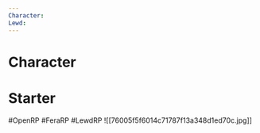 ```yaml
---
Character: 
Lewd: 
---
```

# Character


# Starter


#OpenRP #FeraRP #LewdRP
![[76005f5f6014c71787f13a348d1ed70c.jpg]]